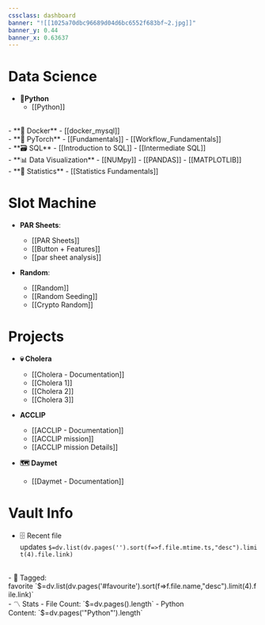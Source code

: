 ```yaml
---
cssclass: dashboard
banner: "![[1025a70dbc96689d04d6bc6552f683bf~2.jpg]]"
banner_y: 0.44
banner_x: 0.63637
---
```


# Data Science

- **🐍Python**
	- [[Python]]
<br>
- **🐋 Docker**
	- [[docker_mysql]]
<br>
- **🔦 PyTorch**
	- [[Fundamentals]]
	- [[Workflow_Fundamentals]]
<br>
- **🗃️ SQL**
	- [[Introduction to SQL]]
	- [[Intermediate SQL]]
<br>
- **📊 Data Visualization**
	- [[NUMpy]]
	- [[PANDAS]]
	- [[MATPLOTLIB]]
<br>
- **🔢 Statistics**
	- [[Statistics Fundamentals]]

# Slot Machine

- **PAR Sheets**:
	- [[PAR Sheets]]
	- [[Button + Features]]
	- [[par sheet analysis]]

- **Random**:
	- [[Random]]
	- [[Random Seeding]]
	- [[Crypto Random]]

# Projects

- **💀 Cholera**
	- [[Cholera - Documentation]]
	- [[Cholera 1]]
	- [[Cholera 2]]
	- [[Cholera 3]]

- **ACCLIP** 
	- [[ACCLIP - Documentation]]
	- [[ACCLIP mission]]
	- [[ACCLIP mission Details]]

- **🗺️ Daymet**
	- [[Daymet - Documentation]]


# Vault Info

- 🗄️ Recent file updates `$=dv.list(dv.pages('').sort(f=>f.file.mtime.ts,"desc").limit(4).file.link)`
<br>
- 🔖 Tagged: favorite `$=dv.list(dv.pages('#favourite').sort(f=>f.file.name,"desc").limit(4).file.link)`
<br>
- 〽️ Stats
    - File Count: `$=dv.pages().length`
    - Python Content: `$=dv.pages('"Python"').length`